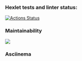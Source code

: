 ### Hexlet tests and linter status:
[![Actions Status](https://github.com/Moonysen/frontend-project-44/workflows/hexlet-check/badge.svg)](https://github.com/Moonysen/frontend-project-44/actions)

### Maintainability
<a href="https://codeclimate.com/github/Moonysen/frontend-project-44/maintainability"><img src="https://api.codeclimate.com/v1/badges/d96fd8beb0078c05c80c/maintainability" /></a>

### Asciinema
<a href="https://asciinema.org/a/0Xge76Dk4peWeCEGFzzPsCKzi">